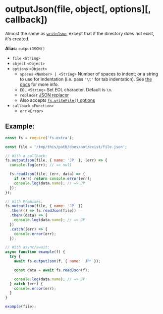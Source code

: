 # outputJson(file, object[, options][, callback])

Almost the same as [`writeJson`](writeJson.md), except that if the directory does not exist, it's created.

**Alias:** `outputJSON()`

- `file` `<String>`
- `object` `<Object>`
- `options` `<Object>`
  - `spaces` `<Number> | <String>` Number of spaces to indent; or a string to use for indentation (i.e. pass `'\t'` for tab indentation). See [the docs](https://developer.mozilla.org/en-US/docs/Web/JavaScript/Reference/Global_Objects/JSON/stringify#The_space_argument) for more info.
  - `EOL` `<String>` Set EOL character. Default is `\n`.
  - `replacer` [JSON replacer](https://developer.mozilla.org/en-US/docs/Web/JavaScript/Reference/Global_Objects/JSON/stringify#The_replacer_parameter)
  - Also accepts [`fs.writeFile()` options](https://nodejs.org/api/fs.html#fs_fs_writefile_file_data_options_callback)
- `callback` `<Function>`
  - `err` `<Error>`

## Example:

```js
const fs = require('fs-extra');

const file = '/tmp/this/path/does/not/exist/file.json';

// With a callback:
fs.outputJson(file, { name: 'JP' }, (err) => {
  console.log(err); // => null

  fs.readJson(file, (err, data) => {
    if (err) return console.error(err);
    console.log(data.name); // => JP
  });
});

// With Promises:
fs.outputJson(file, { name: 'JP' })
  .then(() => fs.readJson(file))
  .then((data) => {
    console.log(data.name); // => JP
  })
  .catch((err) => {
    console.error(err);
  });

// With async/await:
async function example(f) {
  try {
    await fs.outputJson(f, { name: 'JP' });

    const data = await fs.readJson(f);

    console.log(data.name); // => JP
  } catch (err) {
    console.error(err);
  }
}

example(file);
```
